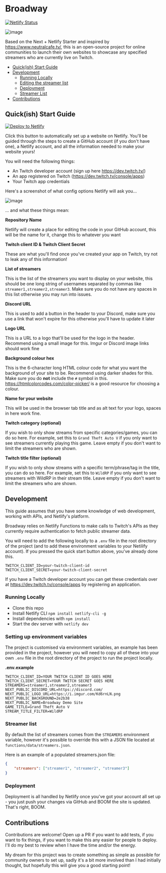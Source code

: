# Broadway

[![Netlify Status](https://api.netlify.com/api/v1/badges/5b572a21-28e3-48ff-820a-8b95aafc2ba8/deploy-status)](https://app.netlify.com/sites/enchanting-blancmange-3bcee2/deploys)

![image](https://user-images.githubusercontent.com/88380778/193450723-968ea1f6-71bc-4abd-9883-be58cadba45b.png)

Based on the Next + Netlify Starter and inspired by https://www.neutralcafe.tv/, this is an open-source project for online communities to launch their own websites to showcase any specified streamers who are currently live on Twitch.

- [Quick(ish) Start Guide](#quick-ish--start-guide)
- [Development](#development)
  * [Running Locally](#running-locally)
  * [Editing the streamer list](#editing-the-streamer-list)
  * [Deployment](#deployment)
  * [Streamer List](#streamer-list)
- [Contributions](#contributions)

## Quick(ish) Start Guide

[![Deploy to Netlify](https://www.netlify.com/img/deploy/button.svg)](https://app.netlify.com/start/deploy?repository=https://github.com/dirty-fisherman/Broadway#NEXT_PUBLIC_LOGO_URL=https://i.imgur.com/Kd6rnLN.png&NEXT_PUBLIC_BACKGROUND=2e2b38&NEXT_PUBLIC_NAME=Broadway)

Click this button to automatically set up a website on Netlify. You'll be guided through the steps to create a GitHub account (if you don't have one), a Netlify account, and all the information needed to make your website yours!

You will need the following things:

- An Twitch developer account (sign up here https://dev.twitch.tv/)
- An app registered on Twitch (https://dev.twitch.tv/console/apps)
- Your Twitch app credentials

Here's a screenshot of what config options Netlify will ask you...

![image](https://user-images.githubusercontent.com/88380778/194054388-6a7a4027-cae7-49c7-a136-c5124d787a18.png)


... and what these things mean:

**Repository Name**

Netlify will create a place for editing the code in your GitHub account, this will be the name for it, change this to whatever you want

**Twitch client ID & Twitch Client Secret**

These are what you'll find once you've created your app on Twitch, try not to leak any of this information!

**List of streamers**

This is the list of the streamers you want to display on your website, this should be one long string of usernames separated by commas like `streamer1,streamer2,streamer3`. Make sure you do not have any spaces in this list otherwise you may run into issues.

**Discord URL**

This is used to add a button in the header to your Discord, make sure you use a link that won't expire for this otherwise you'll have to update it later

**Logo URL**

This is a URL to a logo that'll be used for the logo in the header. Recommend using a small image for this. Imgur or Discord image links should work fine

**Background colour hex**

This is the 6-character long HTML colour code for what you want the background of your site to be. Recommend using darker shades for this. Make sure you do **not** include the `#` symbol in this. https://htmlcolorcodes.com/color-picker/ is a good resource for choosing a colour.

**Name for your website**

This will be used in the browser tab title and as alt text for your logo, spaces in here work fine.

**Twitch category (optional)**

If you wish to only show streams from specific categories/games, you can do so here. For example, set this to `Grand Theft Auto V` if you only want to see streamers currently playing this game. Leave empty if you don't want to limit the streamers who are shown.

**Twitch title filter (optional)**

If you wish to only show streams with a specific term/phrase/tag in the title, you can do so here. For example, set this to `WildRP` if you only want to see streamers with WildRP in their stream title. Leave empty if you don't want to limit the streamers who are shown.


## Development

This guide assumes that you have some knowledge of web development, working with APIs, and Netlify's platform.

Broadway relies on Netlify Functions to make calls to Twitch's APIs as they currently require authentication to fetch public streamer data.

You will need to add the following locally to a `.env` file in the root directory of the project (and to add these environment variables to your Netilify account). If you pressed the quick start button above, you've already done this.

```env
TWITCH_CLIENT_ID=your-twitch-client-id
TWITCH_CLIENT_SECRET=your-twitch-client-secret
```

If you have a Twitch developer account you can get these credentials over at https://dev.twitch.tv/console/apps by registering an application.

### Running Locally

- Clone this repo
- Install Netlify CLI `npm install netlify-cli -g`
- Install dependencies with `npm install`
- Start the dev server with `netlify dev`

### Setting up environment variables

The project is customised via environment variables, an example has been provided in the project, however you will need to copy all of these into your own `.env` file in the root directory of the project to run the project locally.

**.env.example**
```
TWITCH_CLIENT_ID=YOUR TWITCH CLIENT ID GOES HERE
TWITCH_CLIENT_SECRET=YOUR TWITCH SECRET GOES HERE
STREAMERS=streamer1,streamer2,streamer3
NEXT_PUBLIC_DISCORD_URL=https://discord.com/
NEXT_PUBLIC_LOGO_URL=https://i.imgur.com/Kd6rnLN.png
NEXT_PUBLIC_BACKGROUND=2e2b38
NEXT_PUBLIC_NAME=Broadway Demo Site
GAME_TITLE=Grand Theft Auto V
STREAM_TITLE_FILTER=WildRP
```

### Streamer list

By default the list of streamers comes from the `STREAMERS` environment variable, however it's possible to override this with a JSON file located at `functions/data/streamers.json`.

Here is an example of a populated streamers.json file:

```json
{
	"streamers": ["streamer1", "streamer2", "streamer3"]
}
```

### Deployment

Deployment is all handled by Netlify once you've got your account all set up - you just push your changes via GitHub and BOOM the site is updated. That's right, BOOM.

## Contributions

Contributions are welcome! Open up a PR if you want to add tests, if you want to fix things, if you want to make this any easier for people to deploy. I'll do my best to review when I have the time and/or the energy.

My dream for this project was to create something as simple as possible for community owners to set up, sadly it's a bit more involved than I had initially thought, but hopefully this will give you a good starting point!
